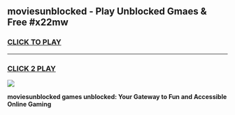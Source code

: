 
## moviesunblocked - Play Unblocked Gmaes & Free #x22mw
<h3>
<a href="https://news.freeplayer.one?title=moviesunblocked&ref=27F">CLICK TO PLAY</a></h3>
<hr>

<h3>
<a href="https://news.freeplayer.one?title=moviesunblocked&ref=27F">CLICK 2 PLAY</a>
  
</h3>

<a href="https://news.freeplayer.one?title=moviesunblocked&ref=27F/"><img src="https://clearcache.store/games.png"></a>


**moviesunblocked games unblocked: Your Gateway to Fun and Accessible Online Gaming**
